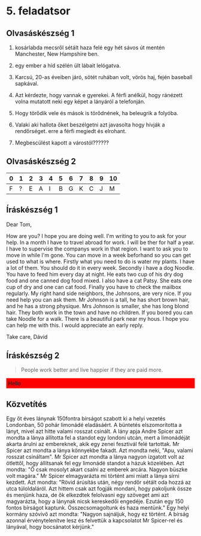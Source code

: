 # 5. feladatsor

## Olvasáskészség 1

1. kosárlabda mecsről sétált haza felé egy hét sávos út mentén Manchester, New Hampshire ben.

2. egy ember a híd szélén ült lábait lelógatva.

3. Karcsú, 20-as éveiben járó, sötét ruhában volt, vörös haj, fején baseball sapkával.

4. Azt kérdezte, hogy vannak e gyerekei. A férfi anélkül, hogy ránézett volna mutatott neki egy képet a lányáról a telefonján.

5. Hogy törődik vele és mások is törődnének, ha beleugrik a folyóba.

6. Valaki aki hallota őket beszélgetni azt javasolta hogy hívják a rendőrséget. erre a férfi megiedt és elrohant.

7. Megbescülést kapott a várostól??????

## Olvasáskészség 2

| 0 | 1 | 2 | 3 | 4 | 5 | 6 | 7 | 8 | 9 | 10|
|---|---|---|---|---|---|---|---|---|---|---|
| F | ? | E | A | I | B | G | K | C | J | M |

## Íráskészség 1

Dear Tom,

How are you? I hope you are doing well. I'm writing to you to ask for your help. In a month I have to travel abroad for work. I will be ther for half a year. I have to supervise the companys work in that region. I want to ask you to move in while I'm gone. You can move in a week beforhand so you can get used to what is where. Firstly what you need to do is water my plants. I have a lot of them. You should do it in every week. Secondly i have a dog Noodle. You have to feed him every day at night. He eats two cup of his dry dog food and one canned dog food mixed. I also have a cat Patsy. She eats one cup of dry and one can cat food. Finally you have to check the mailbox regularly. My right hand side neighbors, the Johnsons, are very nice. If you need help you can ask them. Mr Johnson is a tall, he has short brown hair, and he has a strong physique. Mrs Johnson is smaller, she has long blond hair. They both work in the town and have no children. If you bored you can take Noodle for a walk. There is a beautiful park near my hous.
I hope you can help me with this. I would appreciate an early reply.

Take care,
Dávid


## Íráskészség 2

> People work better and live happier if they are paid more.

<div style="background: red; padding: 5px;">Hello</div>

## Közvetítés

Egy őt éves lánynak 150fontra bírságot szabott ki a helyi vezetés Londonban, 50 pohár limonádé eladásáért. A büntetés elszomorította a lányt, mivel azt hitte valami rosszat csinált. A lány apja Andre Spicer azt mondta a lánya állította fel a standot egy londoni utcán, mert a limonádéját akarta árulni az embereknek, akik egy zenei fesztivál felé tartottak. Mr Spicer azt mondta a lánya könnyekbe fakadt. Azt mondta neki, "Apu, valami rosszat csináltam". Mr Spicer azt mondta a lánya nagyon izgatott volt az ötlettől, hogy állítsanak fel egy limonádé standot a házuk közelében. Azt mondta: "Ő csak mosolyt akart csalni az emberek arcára. Nagyon büszke volt magára." Mr Spicer elmagyarázta mi történt ami miatt a lánya sírni kezdett. Azt mondta: "Rövid árúsítás után, négy rendőr sétált oda hozzá az utca túloldaláról. Azt hittem csak azt fogják mondani, hogy pakoljunk össze és menjünk haza, de ők elkezdtek felolvasni egy szöveget ami azt magyarázta, hogy a lánynak nicsk kereskedői engedéje. Ezután egy 150 fontos bírságot kaptunk. Összecsomagoltunk és haza mentünk." Egy helyi kormány szóvivő azt mondta: "Nagyon sajnáljuk, hogy ez történt. A bírság azonnal érvénytelenítve lesz és felvettük a kapcsolatot Mr Spicer-rel és lányával, hogy bocsánatot kérjünk."